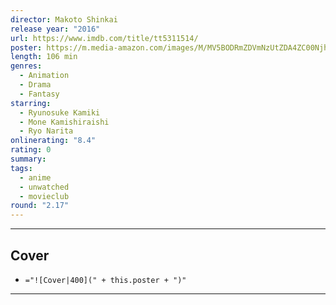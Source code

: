 ```yaml
---
director: Makoto Shinkai
release year: "2016"
url: https://www.imdb.com/title/tt5311514/
poster: https://m.media-amazon.com/images/M/MV5BODRmZDVmNzUtZDA4ZC00NjhkLWI2M2UtN2M0ZDIzNDcxYThjL2ltYWdlXkEyXkFqcGdeQXVyNTk0MzMzODA@._V1_SX300.jpg
length: 106 min
genres:
  - Animation
  - Drama
  - Fantasy
starring:
  - Ryunosuke Kamiki
  - Mone Kamishiraishi
  - Ryo Narita
onlinerating: "8.4"
rating: 0
summary: 
tags:
  - anime
  - unwatched
  - movieclub
round: "2.17"
---
```



---
## Cover

- `="![Cover|400](" + this.poster + ")"`

--- 
